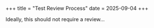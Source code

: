 +++
title = "Test Review Process"
date = 2025-09-04
+++

Ideally, this should not require a review...
